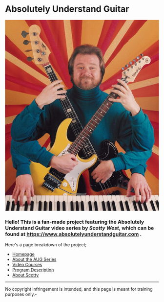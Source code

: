 # Absolutely Understand Guitar

![Picture of Scotty West](/images/indexScotty.jpg "")

### Hello! This is a fan-made project featuring the **Absolutely Understand Guitar** video series by *Scotty West*, which can be found at https://www.absolutelyunderstandguitar.com .

Here's a page breakdown of the project;
* [Homepage](https://tomasperezmera.github.io/absolutelyUnderstandGuitar/index.html)
* [About the AUG Series](https://tomasperezmera.github.io/absolutelyUnderstandGuitar/pages/about.html)
* [Video Courses](https://tomasperezmera.github.io/absolutelyUnderstandGuitar/pages/videos.html)
* [Program Description](https://tomasperezmera.github.io/absolutelyUnderstandGuitar/pages/program.html)
* [About Scotty](https://tomasperezmera.github.io/absolutelyUnderstandGuitar/pages/scotty.html)

---
No copyright infringement is intended, and this page is meant for training purposes only.-
